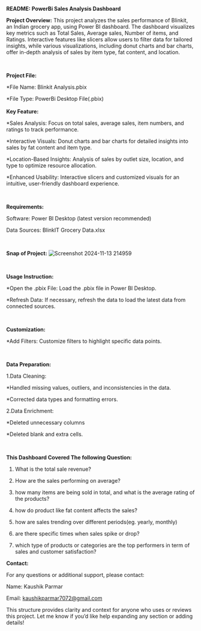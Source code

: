 **README: PowerBi Sales Analysis Dashboard**

**Project Overview:**
 This project analyzes the sales performance of Blinkit, an Indian grocery app, using Power BI dashboard. The dashboard visualizes key metrics such as Total Sales, Average sales, Number of items, and Ratings. Interactive features like slicers allow users to filter data for tailored insights, while various visualizations, including donut charts and bar charts, offer in-depth analysis of sales by item type, fat content, and location.

<br/>

**Project File:** 

*File Name: Blinkit Analysis.pbix

*File Type: PowerBi Desktop File(.pbix)
<br>
<br/>
**Key Feature:** 

*Sales Analysis: Focus on total sales, average sales, item numbers, and ratings to track performance.

*Interactive Visuals: Donut charts and bar charts for detailed insights into sales by fat content and item type.

*Location-Based Insights: Analysis of sales by outlet size, location, and type to optimize resource allocation.

*Enhanced Usability: Interactive slicers and customized visuals for an intuitive, user-friendly dashboard experience.

<br/>

**Requirements:** 

Software: Power BI Desktop (latest version recommended)

Data Sources: BlinkIT Grocery Data.xlsx

<br/>


**Snap of Project:** 
![Screenshot 2024-11-13 214959](https://github.com/user-attachments/assets/9d7b6072-10e1-4aec-8fa4-6318b1f47c3c)

<br/>



**Usage Instruction:**

*Open the .pbix File: Load the .pbix file in Power BI Desktop.

*Refresh Data: If necessary, refresh the data to load the latest data from connected sources.

<br/>


**Customization:**

*Add Filters: Customize filters to highlight specific data points.

<br/>


**Data Preparation:**

1.Data Cleaning:

*Handled missing values, outliers, and inconsistencies in the data.

*Corrected data types and formatting errors.

2.Data Enrichment:

*Deleted unnecessary columns

*Deleted blank and extra cells.

<br/>


**This Dashboard Covered The following Question:**

1. What is the total sale revenue?
 
2. How are the sales performing on average?
 
3. how many items are being sold in total, and what is the average rating of the products?
 
4. how do product like fat content affects the sales?
  
5. how are sales trending over different periods(eg. yearly, monthly)
    
6. are there specific times when sales spike or drop?
    
7. which type of products or categories are the top performers in term of sales and customer satisfaction?


**Contact:** 

For any questions or additional support, please contact:


Name: Kaushik Parmar

Email: kaushikparmar7072@gmail.com

This structure provides clarity and context for anyone who uses or reviews this project. Let me know if you’d like help expanding any section or adding details!


